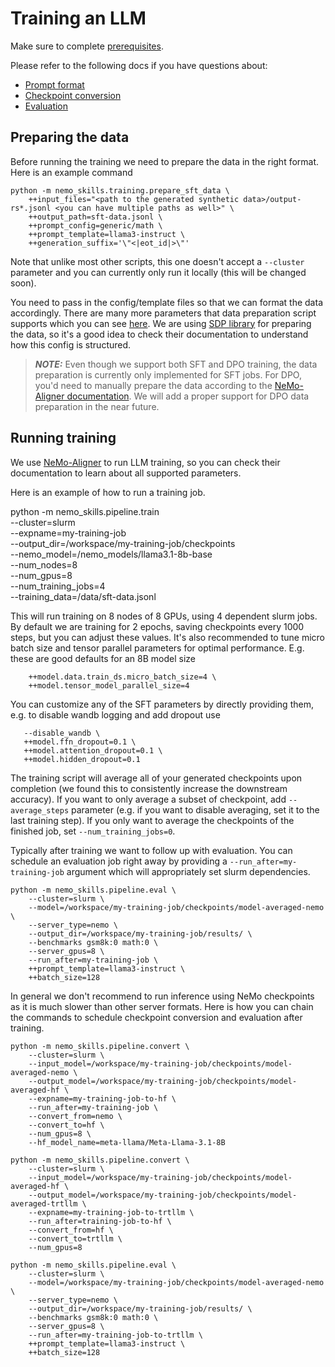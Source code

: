 # Training an LLM

Make sure to complete [prerequisites](/docs/prerequisites.md).

Please refer to the following docs if you have questions about:
- [Prompt format](/docs/prompt-format.md)
- [Checkpoint conversion](/docs/checkpoint-conversion.md)
- [Evaluation](/docs/evaluation.md)

## Preparing the data

Before running the training we need to prepare the data in the right format. Here is an example command

```
python -m nemo_skills.training.prepare_sft_data \
    ++input_files="<path to the generated synthetic data>/output-rs*.jsonl <you can have multiple paths as well>" \
    ++output_path=sft-data.jsonl \
    ++prompt_config=generic/math \
    ++prompt_template=llama3-instruct \
    ++generation_suffix='\"<|eot_id|>\"'
```

Note that unlike most other scripts, this one doesn't accept a `--cluster` parameter and you can currently only run
it locally (this will be changed soon).

You need to pass in the config/template files so that we can format the data accordingly. There are many more parameters
that data preparation script supports which you can see [here](/nemo_skills/training/data_preparation_utils/prepare_sft_data.yaml).
We are using [SDP library](https://github.com/NVIDIA/NeMo-speech-data-processor) for preparing the data, so it's
a good idea to check their documentation to understand how this config is structured.

> **_NOTE:_** Even though we support both SFT and DPO training, the data preparation is currently only implemented
> for SFT jobs. For DPO, you'd need to manually prepare the data according to the
> [NeMo-Aligner documentation](https://docs.nvidia.com/nemo-framework/user-guide/latest/modelalignment/dpo.html#dpo-model-training).
> We will add a proper support for DPO data preparation in the near future.


## Running training

We use [NeMo-Aligner](https://github.com/NVIDIA/NeMo-Aligner/) to run LLM training,
so you can check their documentation to learn about all supported parameters.

Here is an example of how to run a training job.

python -m nemo_skills.pipeline.train \
    --cluster=slurm \
    --expname=my-training-job \
    --output_dir=/workspace/my-training-job/checkpoints \
    --nemo_model=/nemo_models/llama3.1-8b-base \
    --num_nodes=8 \
    --num_gpus=8 \
    --num_training_jobs=4 \
    --training_data=/data/sft-data.jsonl

This will run training on 8 nodes of 8 GPUs, using 4 dependent slurm jobs.
By default we are training for 2 epochs, saving checkpoints every 1000 steps,
but you can adjust these values. It's also recommended to tune micro batch size
and tensor parallel parameters for optimal performance. E.g. these are good
defaults for an 8B model size

```
    ++model.data.train_ds.micro_batch_size=4 \
    ++model.tensor_model_parallel_size=4
```

You can customize any of the SFT parameters by directly providing them, e.g.
to disable wandb logging and add dropout use

```
   --disable_wandb \
   ++model.ffn_dropout=0.1 \
   ++model.attention_dropout=0.1 \
   ++model.hidden_dropout=0.1
```

The training script will average all of your generated checkpoints upon completion
(we found this to consistently increase the downstream accuracy). If you want to
only average a subset of checkpoint, add `--average_steps` parameter (e.g. if you
want to disable averaging, set it to the last training step). If you only want
to average the checkpoints of the finished job, set `--num_training_jobs=0`.

Typically after training we want to follow up with evaluation. You can schedule
an evaluation job right away by providing a `--run_after=my-training-job` argument
which will appropriately set slurm dependencies.

```
python -m nemo_skills.pipeline.eval \
    --cluster=slurm \
    --model=/workspace/my-training-job/checkpoints/model-averaged-nemo \
    --server_type=nemo \
    --output_dir=/workspace/my-training-job/results/ \
    --benchmarks gsm8k:0 math:0 \
    --server_gpus=8 \
    --run_after=my-training-job \
    ++prompt_template=llama3-instruct \
    ++batch_size=128
```

In general we don't recommend to run inference using NeMo checkpoints as it is
much slower than other server formats. Here is how you can chain the commands
to schedule checkpoint conversion and evaluation after training.

```
python -m nemo_skills.pipeline.convert \
    --cluster=slurm \
    --input_model=/workspace/my-training-job/checkpoints/model-averaged-nemo \
    --output_model=/workspace/my-training-job/checkpoints/model-averaged-hf \
    --expname=my-training-job-to-hf \
    --run_after=my-training-job \
    --convert_from=nemo \
    --convert_to=hf \
    --num_gpus=8 \
    --hf_model_name=meta-llama/Meta-Llama-3.1-8B

python -m nemo_skills.pipeline.convert \
    --cluster=slurm \
    --input_model=/workspace/my-training-job/checkpoints/model-averaged-hf \
    --output_model=/workspace/my-training-job/checkpoints/model-averaged-trtllm \
    --expname=my-training-job-to-trtllm \
    --run_after=training-job-to-hf \
    --convert_from=hf \
    --convert_to=trtllm \
    --num_gpus=8

python -m nemo_skills.pipeline.eval \
    --cluster=slurm \
    --model=/workspace/my-training-job/checkpoints/model-averaged-nemo \
    --server_type=nemo \
    --output_dir=/workspace/my-training-job/results/ \
    --benchmarks gsm8k:0 math:0 \
    --server_gpus=8 \
    --run_after=my-training-job-to-trtllm \
    ++prompt_template=llama3-instruct \
    ++batch_size=128
```
